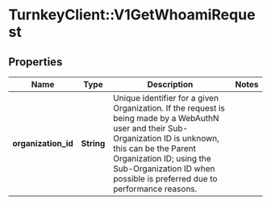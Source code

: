 # TurnkeyClient::V1GetWhoamiRequest

## Properties
Name | Type | Description | Notes
------------ | ------------- | ------------- | -------------
**organization_id** | **String** | Unique identifier for a given Organization. If the request is being made by a WebAuthN user and their Sub-Organization ID is unknown, this can be the Parent Organization ID; using the Sub-Organization ID when possible is preferred due to performance reasons. | 

